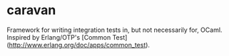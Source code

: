 caravan
=======

Framework for writing integration tests in, but not necessarily for, OCaml.
Inspired by Erlang/OTP's [Common Test] (http://www.erlang.org/doc/apps/common_test).
